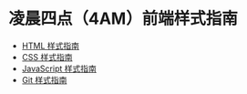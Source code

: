 
# 凌晨四点（4AM）前端样式指南


- [HTML 样式指南](https://github.com/Thinker-z/thinker/blob/master/前端工程师凌晨四点样式指南%20-%20HTML%20.md)
- [CSS 样式指南](https://github.com/Thinker-z/thinker/blob/master/前端工程师凌晨四点样式指南%20-%20CSS.md)
- [JavaScript 样式指南](https://github.com/Thinker-z/thinker/blob/master/前端工程师凌晨四点样式指南%20-%20JavaScript.md)
- [Git 样式指南](https://github.com/Thinker-z/thinker/blob/master/前端工程师凌晨四点样式指南%20-%20Git.md)

